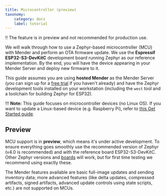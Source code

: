```yaml
---
title: Microcontroller (preview)
taxonomy:
    category: docs
    label: tutorial
---
```


!! The feature is in preview and not recommended for production use.

We will walk through how to use a Zephyr-based microcontroller (MCU) with Mender and perform an OTA firmware update. We use the **Espressif ESP32-S3-DevKitC** development board running Zephyr as our reference implementation. By the end, you will have the device appearing in your Mender Server and deploy new firmware to it.

This guide assumes you are using **hosted Mender** as the Mender Server (you can sign up for a [free trial](https://hosted.mender.io/ui/signup?target=_blank) if you haven't already) and have the Zephyr development tools installed on your workstation (including the `west` tool and a toolchain for building Zephyr for ESP32).

!!! **Note:** This guide focuses on microcontroller devices (no Linux OS). If you want to update a Linux-based device (e.g. Raspberry Pi), refer to [this Get Started guide](https://docs.mender.io/get-started/preparation).

## Preview

MCU support is in **preview**, which means it's under active development. To ensure everything goes smoothly use the recommended version of Zephyr (v4.0 is recommended) and with the reference board ESP32-S3-DevKitC. Other Zephyr versions and [boards](https://github.com/mendersoftware/mender-mcu-integration?target=_blank&tab=readme-ov-file#build-the-project-for-other-boards) will work, but for first time testing we recommend using exactly these.

The Mender features available are basic full-image updates and sending inventory data; more advanced features (like delta updates, compressed artifacts, signed artifacts, advanced update controls using state scripts, etc.) are not supported on MCUs.

